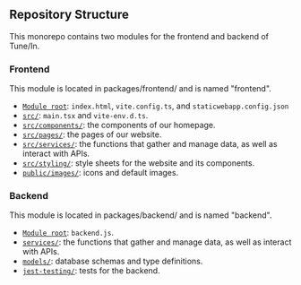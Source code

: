 ## Repository Structure

This monorepo contains two modules for the frontend and backend of Tune/In.

### Frontend

This module is located in packages/frontend/ and is named "frontend".
- [`Module root`](../packages/frontend/): `index.html`, `vite.config.ts`, and `staticwebapp.config.json`
- [`src/`](../packages/frontend/src/): `main.tsx` and `vite-env.d.ts`.
- [`src/components/`](../packages/frontend/src/components/): the components of our homepage.
- [`src/pages/`](../packages/frontend/src/pages/): the pages of our website.
- [`src/services/`](../packages/frontend/src/services/): the functions that gather and manage data, as well as interact with APIs.
- [`src/styling/`](../packages/frontend/src/styling/): style sheets for the website and its components.
- [`public/images/`](../packages/frontend/public/images/): icons and default images.

### Backend

This module is located in packages/backend/ and is named "backend".
- [`Module root`](../packages/backend/): `backend.js`.
- [`services/`](../packages/backend/services/): the functions that gather and manage data, as well as interact with APIs.
- [`models/`](../packages/backend/models/): database schemas and type definitions.
- [`jest-testing/`](../packages/backend/jest-testing/): tests for the backend.
